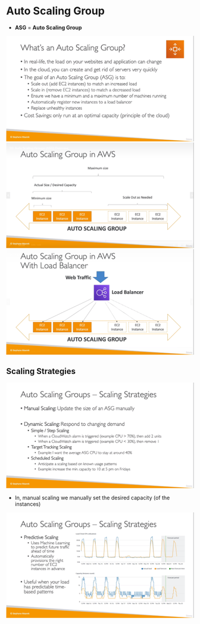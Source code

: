 # Auto Scaling Group
* **ASG** = **Auto Scaling Group**

![](img/asg.png)  
![](img/asg-scale-out.png)  
![](img/asg-w-elb.png)  

## Scaling Strategies
![](img/scaling-strats1.png)  
* In, manual scaling we manually set the desired capacity (of the instances)

![](img/scaling-straat.png)  